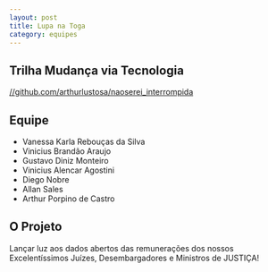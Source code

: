 ```yaml
---
layout: post
title: Lupa na Toga
category: equipes
---
```


## Trilha Mudança via Tecnologia

[//github.com/arthurlustosa/naoserei_interrompida](https://github.com/arthurlustosa/naoserei_interrompida)

## Equipe

*	Vanessa Karla Rebouças da Silva
*	Vinicius Brandão Araujo
*	Gustavo Diniz Monteiro
*	Vinicius Alencar Agostini
*	Diego Nobre
*	Allan Sales
*	Arthur Porpino de Castro

## O Projeto

Lançar luz aos dados abertos das remunerações dos nossos Excelentíssimos Juízes, Desembargadores e Ministros de JUSTIÇA!
